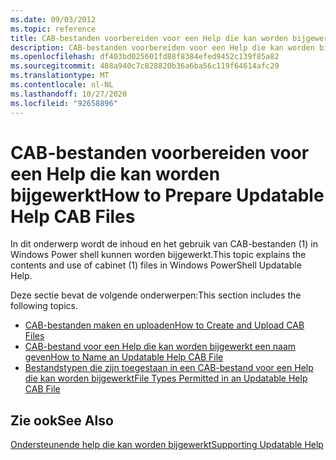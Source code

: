 ```yaml
---
ms.date: 09/03/2012
ms.topic: reference
title: CAB-bestanden voorbereiden voor een Help die kan worden bijgewerkt
description: CAB-bestanden voorbereiden voor een Help die kan worden bijgewerkt
ms.openlocfilehash: df403bd025601fd88f8384efed9452c139f85a82
ms.sourcegitcommit: 488a940c7c828820b36a6ba56c119f64614afc29
ms.translationtype: MT
ms.contentlocale: nl-NL
ms.lasthandoff: 10/27/2020
ms.locfileid: "92658896"
---
```

# <a name="how-to-prepare-updatable-help-cab-files"></a><span data-ttu-id="2f18a-103">CAB-bestanden voorbereiden voor een Help die kan worden bijgewerkt</span><span class="sxs-lookup"><span data-stu-id="2f18a-103">How to Prepare Updatable Help CAB Files</span></span>

<span data-ttu-id="2f18a-104">In dit onderwerp wordt de inhoud en het gebruik van CAB-bestanden (1) in Windows Power shell kunnen worden bijgewerkt.</span><span class="sxs-lookup"><span data-stu-id="2f18a-104">This topic explains the contents and use of cabinet (1) files in Windows PowerShell Updatable Help.</span></span>

<span data-ttu-id="2f18a-105">Deze sectie bevat de volgende onderwerpen:</span><span class="sxs-lookup"><span data-stu-id="2f18a-105">This section includes the following topics.</span></span>

- [<span data-ttu-id="2f18a-106">CAB-bestanden maken en uploaden</span><span class="sxs-lookup"><span data-stu-id="2f18a-106">How to Create and Upload CAB Files</span></span>](./how-to-create-and-upload-cab-files.md)
- [<span data-ttu-id="2f18a-107">CAB-bestand voor een Help die kan worden bijgewerkt een naam geven</span><span class="sxs-lookup"><span data-stu-id="2f18a-107">How to Name an Updatable Help CAB File</span></span>](./how-to-name-an-updatable-help-cab-file.md)
- [<span data-ttu-id="2f18a-108">Bestandstypen die zijn toegestaan in een CAB-bestand voor een Help die kan worden bijgewerkt</span><span class="sxs-lookup"><span data-stu-id="2f18a-108">File Types Permitted in an Updatable Help CAB File</span></span>](./file-types-permitted-in-an-updatable-help-cab-file.md)

## <a name="see-also"></a><span data-ttu-id="2f18a-109">Zie ook</span><span class="sxs-lookup"><span data-stu-id="2f18a-109">See Also</span></span>

[<span data-ttu-id="2f18a-110">Ondersteunende help die kan worden bijgewerkt</span><span class="sxs-lookup"><span data-stu-id="2f18a-110">Supporting Updatable Help</span></span>](./supporting-updatable-help.md)
